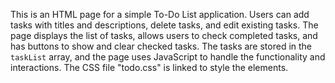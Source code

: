 This is an HTML page for a simple To-Do List application. Users can add tasks with titles and descriptions, delete tasks, and edit existing tasks. The page displays the list of tasks, allows users to check completed tasks, and has buttons to show and clear checked tasks. The tasks are stored in the `taskList` array, and the page uses JavaScript to handle the functionality and interactions. The CSS file "todo.css" is linked to style the elements.
